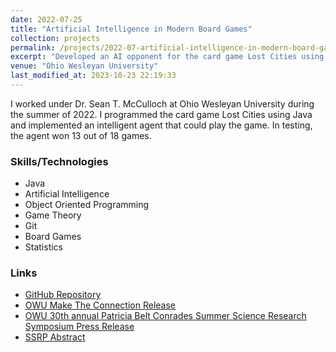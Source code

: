 ```yaml
---
date: 2022-07-25
title: "Artificial Intelligence in Modern Board Games"
collection: projects
permalink: /projects/2022-07-artificial-intelligence-in-modern-board-games
excerpt: "Developed an AI opponent for the card game Lost Cities using object oriented principles in Java."
venue: "Ohio Wesleyan University"
last_modified_at: 2023-10-23 22:19:33
---
```


I worked under Dr. Sean T. McCulloch at Ohio Wesleyan University during the summer of 2022. I programmed the card game Lost Cities using Java and implemented an intelligent agent that could play the game. In testing, the agent won 13 out of 18 games.

### Skills/Technologies

- Java
- Artificial Intelligence
- Object Oriented Programming
- Game Theory
- Git
- Board Games
- Statistics

### Links

- [GitHub Repository](https://github.com/agoplareddy/LostCities)
- [OWU Make The Connection Release](https://www.owu.edu/news-media/details/a-better-bot/)
- [OWU 30th annual Patricia Belt Conrades Summer Science Research Symposium Press Release](https://www.owu.edu/news-media/details/plunging-in/)
- [SSRP Abstract](https://www.owu.edu/about/offices-services-directory/academic-affairs/academic-resources/summer-science-research-program/symposium/2022-abstracts/abstract-board-12/)
